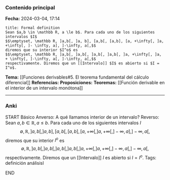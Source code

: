 ### Contenido principal

**Fecha:** 2024-03-04, 17:14

```ad-formal
title: Formal definition
Sean $a,b \in \mathbb R, a \le b$. Para cada uno de los siguientes intervalos $I$
$$\emptyset, \mathbb R, ]a,b[, ]a, b], [a,b[, [a,b], [a, +\infty[, ]a, +\infty[, ]- \infty, a], ]-\infty, a[,$$
diremos que su interior $I^o$ es
$$\emptyset, \mathbb R, ]a,b[, ]a,b[, ]a,b[, ]a,b[, ]a, +\infty[, ]a, + \infty[, ]-\infty, a[, ]-\infty, a[,$$
respectivamente. Diremos que un [[Intervalo]] $I$ es abierto si $I = I^o$.
```

**Tema:** [[Funciones derivables#5. El teorema fundamental del cálculo diferencial]]
**Referencias:**
**Proposiciones:**
**Teoremas:** [[Función derivable en el interior de un intervalo monótona]]

---
### Anki

START
Básico
Anverso: A qué llamamos interior de un intervalo?
Reverso: Sean $a,b \in \mathbb R, a \le b$. Para cada uno de los siguientes intervalos $I$
$$\emptyset, \mathbb R, ]a,b[, ]a, b], [a,b[, [a,b], [a, +\infty[, ]a, +\infty[, ]- \infty, a], ]-\infty, a[,$$
diremos que su interior $I^o$ es
$$\emptyset, \mathbb R, ]a,b[, ]a,b[, ]a,b[, ]a,b[, ]a, +\infty[, ]a, + \infty[, ]-\infty, a[, ]-\infty, a[,$$
respectivamente. Diremos que un [[Intervalo]] $I$ es abierto si $I = I^o$.
Tags: definición análisisI
<!--ID: 1709571902624-->
END
